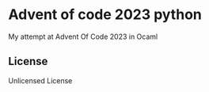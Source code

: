 # Advent of code 2023 python
My attempt at Advent Of Code 2023 in Ocaml

## License
Unlicensed License
